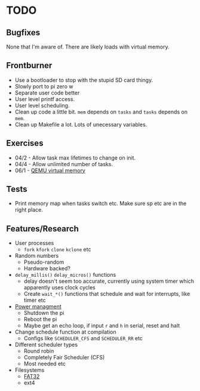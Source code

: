 # TODO

## Bugfixes
None that I'm aware of.
There are likely loads with virtual memory.


## Frontburner
- Use a bootloader to stop with the stupid SD card thingy.
- Slowly port to pi zero w
- Separate user code better
- User level printf access.
- User level scheduling.
- Clean up code a little bit. `mem` depends on `tasks` and `tasks` depends on `mem`.
- Clean up Makefile a lot. Lots of unecessary variables.


## Exercises
- 04/2 - Allow task max lifetimes to change on init.
- 04/4 - Allow unlimited number of tasks.
- 06/1 - [QEMU virtual memory](https://github.com/s-matyukevich/raspberry-pi-os/blob/master/docs/lesson06/exercises.md)


## Tests
- Print memory map when tasks switch etc. Make sure sp etc are in the right place.


## Features/Research
- User processes
	- `fork` `kfork` `clone` `kclone` etc
- Random numbers
	- Pseudo-random
	- Hardware backed?	
- `delay_millis()` `delay_micros()` functions
	- delay doesn't seem too accurate, currently using system timer which apparently uses clock cycles
	- Create `wait_*()` functions that schedule and wait for interrupts, like timer etc
- [Power managment](https://github.com/bztsrc/raspi3-tutorial/blob/master/08_power/power.c)
	- Shutdown the pi
	- Reboot the pi
	- Maybe get an echo loop, if input `r` and `h` in serial, reset and halt
- Change schedule function at compilation
	- Configs like `SCHEDULER_CFS` and `SCHEDULER_RR` etc
- Different scheduler types
	- Round robin
	- Completely Fair Scheduler (CFS)
	- Most needed etc
- Filesystems
	- [FAT32](https://github.com/bztsrc/raspi3-tutorial/tree/master/0C_directory)
	- ext4


